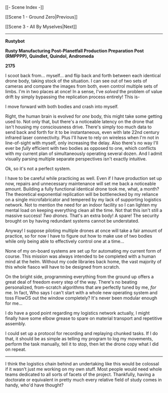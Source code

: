 [[- Scene Index -]]

[[Scene 1 - Ground Zero|Previous]]

[[Scene 3 - All By Myselves|Next]]

---

**Rustybot**

**Rusty Manufacturing Post-Planetfall Production Preparation Post (RMPPPP), Quindlet, Quindol, Andromeda**

**2175**

I scoot back from... myself... and flip back and forth between each identical drone body, taking stock of the situation. I can see out of two sets of cameras and compare the images from both, even control multiple sets of limbs. I'm in two places at once! In a sense, I've *solved* the problem of value drift by simply bypassing the replication process entirely! This is-

I move forward with both bodies and crash into myself. 

Right, the human brain is evolved for *one* body, this might take some getting used to. Not only that, but there's a noticeable latency on the drone that isn't housing my consciousness drive. There's simply too much data to send back and forth for it to be instantaneous, even with late 22nd century infrared laser connectivity. Plus I'll have to rely on wireless when I'm not in line-of-sight with myself, only increasing the delay. Also there's no way I'll ever be *fully* efficient with two bodies as opposed to one, which conflicts with my current plan of simultaneously operating several dozen. And I admit visually parsing multiple separate perspectives isn't exactly intuitive.

Ok, so it's not a perfect system.

I have to be careful while practicing as well. Even if I have production set up now, repairs and unnecessary maintenance will set me back a noticeable amount. Building a fully functional identical drone took me, what, a month? The theoretical exponential replication will be bottlenecked by my reliance on a single microfabricator and tempered by my lack of supporting logistics network. Not to mention the need for an indoor facility so I can lighten my mental load on keeping everything clean all the time. Not that this isn't still a massive success! *Two drones*. That's an extra body! A spare! The security brought on by having redundant systems cannot be understated.

Anyway! I suppose piloting multiple drones at once will take a fair amount of practice, so for now I have to figure out how to make use of two bodies while only being able to effectively control one at a time...

None of my on-board systems are set up for automating my current form of course. This mission was always intended to be completed with a human mind at the helm. Without my code libraries back home, the vast majority of this whole fiasco will have to be designed from scratch.

On the bright side, programming everything from the ground up offers a great deal of freedom every step of the way. There's no beating personalized, from-scratch algorithms that are perfectly tuned by me, *for* me. In fact, Who says I can't start with a whole new operating system and toss FlowOS out the window completely? It's never been modular enough for me...

I do have a good point regarding my logistics network actually, I might finally have some elbow grease to spare on material transport and repetitive assembly.

I could set up a protocol for recording and replaying chunked tasks. If I do that, it should be as simple as telling my program to log my movements, perform the task manually, tell it to stop, then let the drone copy what I did on repeat.

---

I think the logistics chain behind an undertaking like this would be colossal if it wasn't just me working on my own stuff. Most people would need whole teams dedicated to all sorts of facets of the project. Thankfully, having a doctorate or equivalent in pretty much every relative field of study comes in handy, who'd have thought?